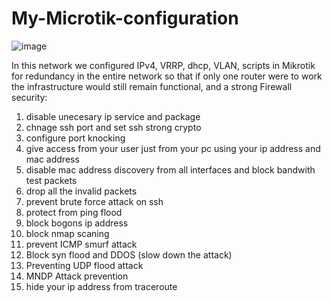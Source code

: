 # My-Microtik-configuration
![image](https://github.com/user-attachments/assets/03864394-f9f2-4391-8720-9a97ccbfbd17)

In this network we configured IPv4, VRRP, dhcp, VLAN, scripts in Mikrotik for redundancy in the entire network so that if only one router were to work the infrastructure would still remain functional, and a strong Firewall security:

1. disable unecesary ip service and package
2. chnage ssh port and set ssh strong crypto
3. configure port knocking
4. give access from your user just from your pc using your ip address and mac address
5. disable mac address discovery from all interfaces and block bandwith test packets
6. drop all the invalid packets
7. prevent brute force attack on ssh
8. protect from ping flood
9. block bogons ip address
10. block nmap scaning
11. prevent ICMP smurf attack
12. Block syn flood and DDOS (slow down the attack)
13. Preventing UDP flood attack
14. MNDP Attack prevention
15. hide your ip address from traceroute

